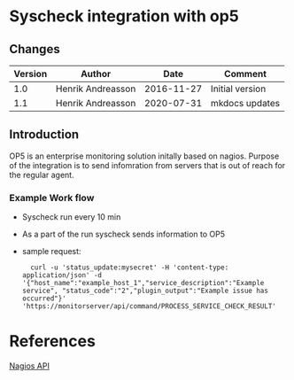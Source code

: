 #  Syscheck integration with op5

## Changes

|Version   |Author             |Date        |Comment                      |
|----------|-------------------|------------|-----------------------------|
| 1.0      | Henrik Andreasson | 2016-11-27 | Initial version             |
| 1.1      | Henrik Andreasson | 2020-07-31 | mkdocs updates              |



## Introduction

OP5 is an enterprise monitoring solution initally based on nagios.
Purpose of the integration is to send infomration from servers that is out of reach for the regular agent.

### Example Work flow

* Syscheck run every 10 min
* As a part of the run syscheck sends information to OP5
* sample request:

        curl -u 'status_update:mysecret' -H 'content-type: application/json' -d '{"host_name":"example_host_1","service_description":"Example service", "status_code":"2","plugin_output":"Example issue has occurred"}' 'https://monitorserver/api/command/PROCESS_SERVICE_CHECK_RESULT'



References
==========

[Nagios API](https://kb.op5.com/display/HOWTOs/Submitting+status+updates+through+the+HTTP+API)
